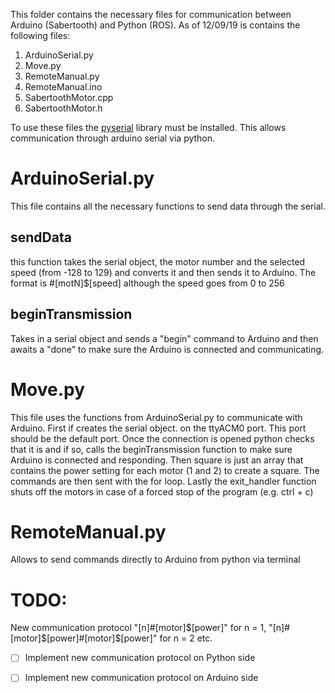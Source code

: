 This folder contains the necessary files for communication between Arduino (Sabertooth) and Python (ROS).
As of 12/09/19 is contains the following files:
 1. ArduinoSerial.py
 2. Move.py
 3. RemoteManual.py
 4. RemoteManual.ino
 5. SabertoothMotor.cpp
 6. SabertoothMotor.h
 
To use these files the [pyserial](https://pythonhosted.org/pyserial/) library must be installed. This allows communication through arduino serial via python.

# ArduinoSerial.py
This file contains all the necessary functions to send data through the serial.
## sendData
this function takes the serial object, the motor number and the selected speed (from -128 to 129) and converts it and then sends it to Arduino. 
The format is #[motN]$[speed] although the speed goes from 0 to  256

## beginTransmission
Takes in a serial object and sends a "begin" command to Arduino and then awaits a "done" to make sure the Arduino is connected and communicating. 

# Move.py
This file uses the functions from ArduinoSerial.py to communicate with Arduino.
First if creates the serial object. on the ttyACM0 port. This port should be the default port. Once the connection is opened python checks that it is and if so, calls the beginTransmission function to make sure Arduino is connected and responding.
Then square is just an array that contains the power setting for each motor (1 and 2) to create a square.  The commands are then sent with the for loop.
Lastly the exit_handler function shuts off the motors in case of a forced stop of the program (e.g. ctrl + c)

# RemoteManual.py

Allows to send commands directly to Arduino from python via terminal

# TODO:
New communication protocol "[n]#[motor]$[power]" for n = 1, "[n]#[motor]$[power]#[motor]$[power]" for n = 2 etc.
- [ ] Implement new communication protocol on Python side
- [ ] Implement new communication protocol on Arduino side

